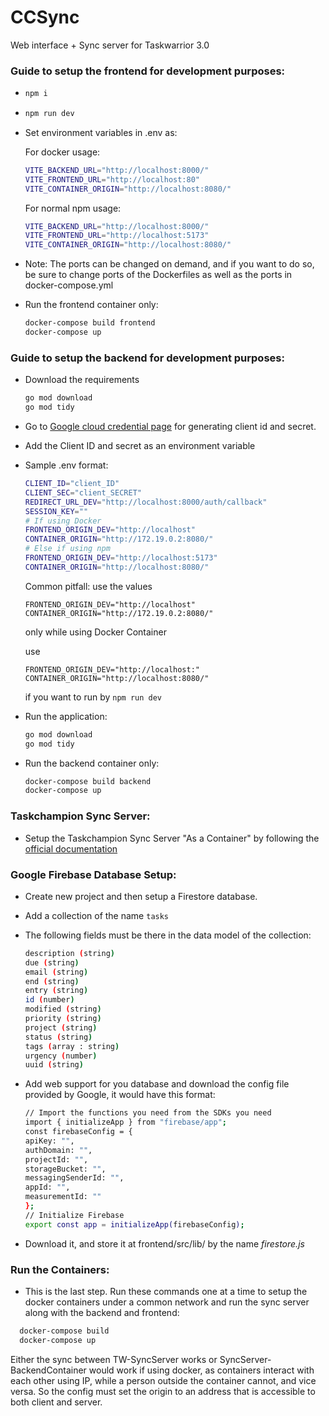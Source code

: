 # CCSync

Web interface + Sync server for Taskwarrior 3.0

### Guide to setup the frontend for development purposes:

- ```bash
  npm i
  ```

- ```bash
  npm run dev
  ```

- Set environment variables in .env as:

  For docker usage:

  ```bash
  VITE_BACKEND_URL="http://localhost:8000/"
  VITE_FRONTEND_URL="http://localhost:80"
  VITE_CONTAINER_ORIGIN="http://localhost:8080/"
  ```

  For normal npm usage:

  ```bash
  VITE_BACKEND_URL="http://localhost:8000/"
  VITE_FRONTEND_URL="http://localhost:5173"
  VITE_CONTAINER_ORIGIN="http://localhost:8080/"
  ```

- Note: The ports can be changed on demand, and if you want to do so, be sure to change ports of the Dockerfiles as well as the ports in docker-compose.yml

- Run the frontend container only:
  ```bash
  docker-compose build frontend
  docker-compose up
  ```

### Guide to setup the backend for development purposes:

- Download the requirements

  ```bash
  go mod download
  go mod tidy
  ```

- Go to [Google cloud credential page](https://console.cloud.google.com/apis/credentials) for generating client id and secret.

- Add the Client ID and secret as an environment variable
- Sample .env format:

  ```bash
  CLIENT_ID="client_ID"
  CLIENT_SEC="client_SECRET"
  REDIRECT_URL_DEV="http://localhost:8000/auth/callback"
  SESSION_KEY=""
  # If using Docker
  FRONTEND_ORIGIN_DEV="http://localhost"
  CONTAINER_ORIGIN="http://172.19.0.2:8080/"
  # Else if using npm
  FRONTEND_ORIGIN_DEV="http://localhost:5173"
  CONTAINER_ORIGIN="http://localhost:8080/"
  ```

  Common pitfall: use the values

  ```
  FRONTEND_ORIGIN_DEV="http://localhost"
  CONTAINER_ORIGIN="http://172.19.0.2:8080/"
  ```

  only while using Docker Container

  use
  ```
  FRONTEND_ORIGIN_DEV="http://localhost:"
  CONTAINER_ORIGIN="http://localhost:8080/"
  ```
  if you want to run by `npm run dev`

- Run the application:

  ```bash
  go mod download
  go mod tidy
  ```

- Run the backend container only:
  ```bash
  docker-compose build backend
  docker-compose up
  ```


### Taskchampion Sync Server:

- Setup the Taskchampion Sync Server "As a Container" by following the [official documentation](https://github.com/GothenburgBitFactory/taskchampion-sync-server/tree/main)

### Google Firebase Database Setup:

- Create new project and then setup a Firestore database.
- Add a collection of the name `tasks`
- The following fields must be there in the data model of the collection:

  ```bash
  description (string)
  due (string)
  email (string)
  end (string)
  entry (string)
  id (number)
  modified (string)
  priority (string)
  project (string)
  status (string)
  tags (array : string)
  urgency (number)
  uuid (string)
  ```

- Add web support for you database and download the config file provided by Google, it would have this format:
  ```bash
  // Import the functions you need from the SDKs you need
  import { initializeApp } from "firebase/app";
  const firebaseConfig = {
  apiKey: "",
  authDomain: "",
  projectId: "",
  storageBucket: "",
  messagingSenderId: "",
  appId: "",
  measurementId: ""
  };
  // Initialize Firebase
  export const app = initializeApp(firebaseConfig);
  ```
-  Download it, and store it at frontend/src/lib/ by the name *firestore.js*

### Run the Containers:

- This is the last step. Run these commands one at a time to setup the docker containers under a common network and run the sync server along with the backend and frontend:

```bash
  docker-compose build
  docker-compose up
```

Either the sync between TW-SyncServer works or SyncServer-BackendContainer would work if using docker, as containers interact with each other using IP, while a person outside the container cannot, and vice versa. So the config must set the origin to an address that is accessible to both client and server.
